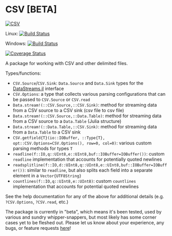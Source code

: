 # CSV [BETA]

[![CSV](http://pkg.julialang.org/badges/Example_0.4.svg)](http://pkg.julialang.org/?pkg=CSV&ver=0.4)

Linux: [![Build Status](https://travis-ci.org/JuliaDB/CSV.jl.svg?branch=master)](https://travis-ci.org/JuliaDB/CSV.jl)

Windows: [![Build Status](https://ci.appveyor.com/api/projects/status/github/JuliaDB/CSV.jl?branch=master&svg=true)](https://ci.appveyor.com/project/tkelman/example-jl/branch/master)

[![Coverage Status](https://coveralls.io/repos/JuliaDB/CSV.jl/badge.svg?branch=master)](https://coveralls.io/r/JuliaDB/CSV.jl?branch=master)

A package for working with CSV and other delimited files.

Types/functions:

* `CSV.Source`/`CSV.Sink`: `Data.Source` and `Data.Sink` types for the [DataStreams.jl](https://github.com/JuliaDB/DataStreams.jl) interface
* `CSV.Options`: a type that collects various parsing configurations that can be passed to `CSV.Source` or `CSV.read`
* `Data.stream!(::CSV.Source,::CSV.Sink)`: method for streaming data from a CSV source to a CSV sink (csv file to csv file)
* `Data.stream!(::CSV.Source,::Data.Table)`: method for streaming data from a CSV source to a `Data.Table` (Julia structure)
* `Data.stream!(::Data.Table,::CSV.Sink)`: method for streaming data from a `Data.Table` to a CSV sink
* `CSV.getfield{T}(io::IOBuffer, ::Type{T}, opt::CSV.Options=CSV.Options(), row=0, col=0)`: various custom parsing methods for types `T`
* `readline(f::IO,q::UInt8,e::UInt8,buf::IOBuffer=IOBuffer())`: custom `readline` implementation that accounts for potentially quoted newlines
* `readsplitline(f::IO,d::UInt8,q::UInt8,e::UInt8,buf::IOBuffer=IOBuffer())`: similar to `readline`, but also splits each field into a separate element in a `Vector{UTF8String}`
* `countlines(f::IO,q::UInt8,e::UInt8)`: custom `countlines` implementation that accounts for potential quoted newlines

See the help documentation for any of the above for additional details (e.g. `?CSV.Options`, `?CSV.read`, etc.)

The package is currently in "beta", which means it's been tested, used by various and sundry whipper-snappers, but most likely has some corner cases yet to be fleshed out. Please let us know about your experience, any bugs, or feature requests [here](https://github.com/JuliaDB/CSV.jl/issues/new)!
